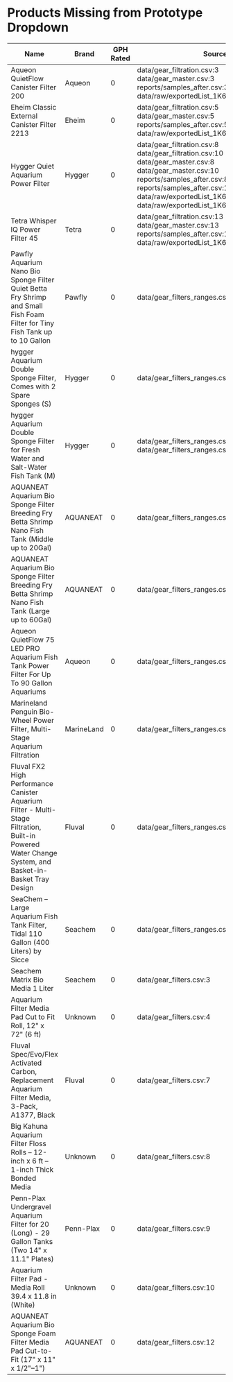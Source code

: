 # Products Missing from Prototype Dropdown

| Name | Brand | GPH Rated | Sources |
| --- | --- | --- | --- |
| Aqueon QuietFlow Canister Filter 200 | Aqueon | 0 | data/gear_filtration.csv:3<br>data/gear_master.csv:3<br>reports/samples_after.csv:3<br>data/raw/exportedList_1K6C25CO6ESSX.csv:8 |
| Eheim Classic External Canister Filter 2213 | Eheim | 0 | data/gear_filtration.csv:5<br>data/gear_master.csv:5<br>reports/samples_after.csv:5<br>data/raw/exportedList_1K6C25CO6ESSX.csv:13 |
| Hygger Quiet Aquarium Power Filter | Hygger | 0 | data/gear_filtration.csv:8<br>data/gear_filtration.csv:10<br>data/gear_master.csv:8<br>data/gear_master.csv:10<br>reports/samples_after.csv:8<br>reports/samples_after.csv:10<br>data/raw/exportedList_1K6C25CO6ESSX.csv:6<br>data/raw/exportedList_1K6C25CO6ESSX.csv:11 |
| Tetra Whisper IQ Power Filter 45 | Tetra | 0 | data/gear_filtration.csv:13<br>data/gear_master.csv:13<br>reports/samples_after.csv:13<br>data/raw/exportedList_1K6C25CO6ESSX.csv:5 |
| Pawfly Aquarium Nano Bio Sponge Filter Quiet Betta Fry Shrimp and Small Fish Foam Filter for Tiny Fish Tank up to 10 Gallon | Pawfly | 0 | data/gear_filters_ranges.csv:2 |
| hygger Aquarium Double Sponge Filter, Comes with 2 Spare Sponges (S) | Hygger | 0 | data/gear_filters_ranges.csv:3 |
| hygger Aquarium Double Sponge Filter for Fresh Water and Salt-Water Fish Tank (M) | Hygger | 0 | data/gear_filters_ranges.csv:6<br>data/gear_filters_ranges.csv:8 |
| AQUANEAT Aquarium Bio Sponge Filter Breeding Fry Betta Shrimp Nano Fish Tank (Middle up to 20Gal) | AQUANEAT | 0 | data/gear_filters_ranges.csv:7 |
| AQUANEAT Aquarium Bio Sponge Filter Breeding Fry Betta Shrimp Nano Fish Tank (Large up to 60Gal) | AQUANEAT | 0 | data/gear_filters_ranges.csv:11 |
| Aqueon QuietFlow 75 LED PRO Aquarium Fish Tank Power Filter For Up To 90 Gallon Aquariums | Aqueon | 0 | data/gear_filters_ranges.csv:14 |
| Marineland Penguin Bio-Wheel Power Filter, Multi-Stage Aquarium Filtration | MarineLand | 0 | data/gear_filters_ranges.csv:16 |
| Fluval FX2 High Performance Canister Aquarium Filter - Multi-Stage Filtration, Built-in Powered Water Change System, and Basket-in-Basket Tray Design | Fluval | 0 | data/gear_filters_ranges.csv:17 |
| SeaChem – Large Aquarium Fish Tank Filter, Tidal 110 Gallon (400 Liters) by Sicce | Seachem | 0 | data/gear_filters_ranges.csv:19 |
| Seachem Matrix Bio Media 1 Liter | Seachem | 0 | data/gear_filters.csv:3 |
| Aquarium Filter Media Pad Cut to Fit Roll, 12" x 72" (6 ft) | Unknown | 0 | data/gear_filters.csv:4 |
| Fluval Spec/Evo/Flex Activated Carbon, Replacement Aquarium Filter Media, 3-Pack, A1377, Black | Fluval | 0 | data/gear_filters.csv:7 |
| Big Kahuna Aquarium Filter Floss Rolls – 12-inch x 6 ft – 1-inch Thick Bonded Media | Unknown | 0 | data/gear_filters.csv:8 |
| Penn-Plax Undergravel Aquarium Filter for 20 (Long) - 29 Gallon Tanks (Two 14" x 11.1" Plates) | Penn-Plax | 0 | data/gear_filters.csv:9 |
| Aquarium Filter Pad - Media Roll 39.4 x 11.8 in (White) | Unknown | 0 | data/gear_filters.csv:10 |
| AQUANEAT Aquarium Bio Sponge Foam Filter Media Pad Cut-to-Fit (17" x 11" x 1/2"–1") | AQUANEAT | 0 | data/gear_filters.csv:12 |


